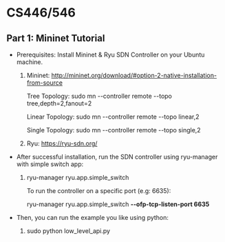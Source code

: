 # CS446/546

## Part 1: Mininet Tutorial ## 

* Prerequisites: Install Mininet & Ryu SDN Controller on your Ubuntu machine.

    1) Mininet: http://mininet.org/download/#option-2-native-installation-from-source
    
       Tree Topology:   sudo mn --controller remote --topo tree,depth=2,fanout=2
       
       Linear Topology: sudo mn --controller remote --topo linear,2
       
       Single Topology: sudo mn --controller remote --topo single,2

    2) Ryu: https://ryu-sdn.org/

* After successful installation, run the SDN controller using ryu-manager with simple switch app: 

  1) ryu-manager ryu.app.simple_switch
  
     To run the controller on a specific port (e.g: 6635): 
  
     ryu-manager ryu.app.simple_switch __--ofp-tcp-listen-port 6635__

* Then, you can run the example you like using python:
  
  1) sudo python low_level_api.py
